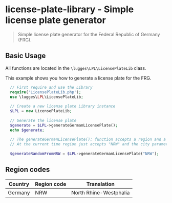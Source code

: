 # license-plate-library - Simple license plate generator
 
> Simple license plate generator for the Federal Republic of Germany (FRG).

## Basic Usage
All functions are located in the `\lugges\LPL\LicensePlateLib` class.

This example shows you how to generate a license plate for the FRG.

```php
  // First require and use the Library
  require('LicensePlateLib.php');
  use \lugges\LPL\LicensePlateLib;
  
  // Create a new license plate Library instance
  $LPL = new LicensePlateLib;
  
  // Generate the license plate
  $generate = $LPL->generateGermanLicensePlate();
  echo $generate;
  
  // The generateGermanLicensePlate(); function accepts a region and a city parameter.
  // At the current time region just accepts "NRW" and the city parameter any city code from the given array.
  
  $generateRandomFromNRW = $LPL->generateGermanLicensePlate("NRW");
```

## Region codes

| Country       | Region code   | Translation   |
| ------------- | ------------- | ------------- |
| Germany  | NRW  | North Rhine-Westphalia  |

